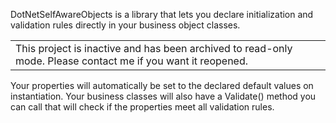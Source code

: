 DotNetSelfAwareObjects is a library that lets you declare initialization and validation rules directly in your business object classes.

<table>
  <tbody>
	<tr>
	  <td>This project is inactive and has been archived to read-only mode. Please contact me if you want it reopened.</td>
	</tr>
  </tbody>
</table>

Your properties will automatically be set to the declared default values on instantiation.
Your business classes will also have a Validate() method you can call that will check if the properties meet all validation rules.
